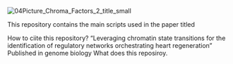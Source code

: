 ![04Picture_Chroma_Factors_2_title_small](https://github.com/jcorder316/01HIS_Chroma_Factors/assets/48988005/6c93dac5-e98a-4dd3-b6d1-da7246aaac87)


This repository contains the main scripts used in the paper titled

How to ciite this repository?
“Leveraging chromatin state transitions for the identification of regulatory networks orchestrating heart regeneration” Published in genome biology 
What does this reposiroy.
